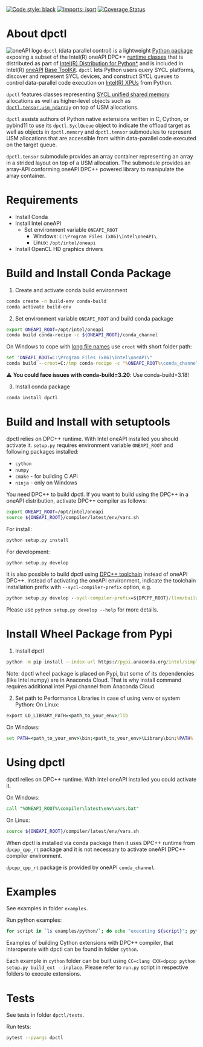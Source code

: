 [![Code style: black](https://img.shields.io/badge/code%20style-black-000000.svg)](https://github.com/psf/black)
[![Imports: isort](https://img.shields.io/badge/%20imports-isort-%231674b1?style=flat&labelColor=ef8336)](https://pycqa.github.io/isort/)
[![Coverage Status](https://coveralls.io/repos/github/IntelPython/dpctl/badge.svg?branch=master)](https://coveralls.io/github/IntelPython/dpctl?branch=master)

About dpctl
===========

<img align="left" src="https://spec.oneapi.io/oneapi-logo-white-scaled.jpg" alt="oneAPI logo" />

`dpctl` (data parallel control) is a lightweight [Python package](https://intelpython.github.io/dpctl) exposing a
subset of the Intel(R) oneAPI DPC++ [runtime classes](https://www.khronos.org/registry/SYCL/specs/sycl-2020/html/sycl-2020.html#_sycl_runtime_classes)
that is distributed as part of [Intel(R) Distribution for Python*](https://software.intel.com/content/www/us/en/develop/tools/oneapi/components/distribution-for-python.html) and
is included in Intel(R) [oneAPI](https://oneapi.io) [Base ToolKit](https://software.intel.com/content/www/us/en/develop/tools/oneapi/base-toolkit.html).
`dpctl` lets Python users query SYCL platforms, discover and represent SYCL devices, and construct SYCL queues to control data-parallel code execution on [Intel(R) XPUs](https://www.intel.com/content/www/us/en/newsroom/news/xpu-vision-oneapi-server-gpu.html) from Python.

`dpctl` features classes representing [SYCL unified shared memory](https://www.khronos.org/registry/SYCL/specs/sycl-2020/html/sycl-2020.html#sec:usm)
allocations as well as higher-level objects such as [`dpctl.tensor.usm_ndarray`](https://intelpython.github.io/dpctl/latest/docfiles/dpctl.tensor_api.html#module-dpctl.tensor) on top of USM allocations.

`dpctl` assists authors of Python native extensions written in C,
Cython, or pybind11 to use its `dpctl.SyclQueue` object to indicate the offload
target as well as objects in `dpctl.memory` and `dpctl.tensor` submodules to
represent USM allocations that are accessible from within data-parallel code executed
on the target queue.

`dpctl.tensor` submodule provides an array container representing an array in a
strided layout on top of a USM allocation. The submodule provides an array-API
conforming oneAPI DPC++ powered library to manipulate the array container.

Requirements
============
- Install Conda
- Install Intel oneAPI
    - Set environment variable `ONEAPI_ROOT`
        - Windows: `C:\Program Files (x86)\Intel\oneAPI\`
        - Linux: `/opt/intel/oneapi`
- Install OpenCL HD graphics drivers

Build and Install Conda Package
==================================
1. Create and activate conda build environment
```bash
conda create -n build-env conda-build
conda activate build-env
```
2. Set environment variable `ONEAPI_ROOT` and build conda package
```bash
export ONEAPI_ROOT=/opt/intel/oneapi
conda build conda-recipe -c ${ONEAPI_ROOT}/conda_channel
```
On Windows to cope with [long file names](https://github.com/IntelPython/dpctl/issues/15)
use `croot` with short folder path:
```cmd
set "ONEAPI_ROOT=C:\Program Files (x86)\Intel\oneAPI\"
conda build --croot=C:/tmp conda-recipe -c "%ONEAPI_ROOT%\conda_channel"
```

:warning: **You could face issues with conda-build=3.20**: Use conda-build=3.18!

3. Install conda package
```bash
conda install dpctl
```

Build and Install with setuptools
=================================
dpctl relies on DPC++ runtime. With Intel oneAPI installed you should activate it.
`setup.py` requires environment variable `ONEAPI_ROOT` and following packages
installed:
- `cython`
- `numpy`
- `cmake` - for building C API
- `ninja` - only on Windows

You need DPC++ to build dpctl. If you want to build using the DPC++ in a
oneAPI distribution, activate DPC++ compiler as follows:
```bash
export ONEAPI_ROOT=/opt/intel/oneapi
source ${ONEAPI_ROOT}/compiler/latest/env/vars.sh
```

For install:
```cmd
python setup.py install
```

For development:
```cmd
python setup.py develop
```

It is also possible to build dpctl using [DPC++ toolchain](https://github.com/intel/llvm/blob/sycl/sycl/doc/GetStartedGuide.md) instead of oneAPI DPC++. Instead of activating the oneAPI environment, indicate the toolchain installation prefix with `--sycl-compiler-prefix` option, e.g.

```cmd
python setup.py develop --sycl-compiler-prefix=${DPCPP_ROOT}/llvm/build
```

Please use `python setup.py develop --help` for more details.

Install Wheel Package from Pypi
==================================
1. Install dpctl
```cmd
python -m pip install --index-url https://pypi.anaconda.org/intel/simple --extra-index-url https://pypi.org/simple dpctl
```
Note: dpctl wheel package is placed on Pypi, but some of its dependencies (like Intel numpy) are in Anaconda Cloud.
That is why install command requires additional intel Pypi channel from Anaconda Cloud.

2. Set path to Performance Libraries in case of using venv or system Python:
On Linux:
```cmd
export LD_LIBRARY_PATH=<path_to_your_env>/lib
```
On Windows:
```cmd
set PATH=<path_to_your_env>\bin;<path_to_your_env>\Library\bin;%PATH%
```

Using dpctl
===========
dpctl relies on DPC++ runtime. With Intel oneAPI installed you could activate it.

On Windows:
```cmd
call "%ONEAPI_ROOT%\compiler\latest\env\vars.bat"
```
On Linux:
```bash
source ${ONEAPI_ROOT}/compiler/latest/env/vars.sh
```

When dpctl is installed via conda package
then it uses DPC++ runtime from `dpcpp_cpp_rt` package
and it is not necessary to activate oneAPI DPC++ compiler environment.

`dpcpp_cpp_rt` package is provided by oneAPI `conda_channel`.

Examples
========
See examples in folder `examples`.

Run python examples:
```bash
for script in `ls examples/python/`; do echo "executing ${script}"; python examples/python/${script}; done
```

Examples of building Cython extensions with DPC++ compiler, that interoperate
with dpctl can be found in folder `cython`.

Each example in `cython` folder can be built using
`CC=clang CXX=dpcpp python setup.py build_ext --inplace`.
Please refer to `run.py` script in respective folders to execute extensions.

Tests
=====
See tests in folder `dpctl/tests`.

Run tests:
```bash
pytest --pyargs dpctl
```
